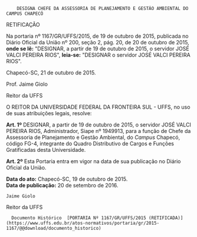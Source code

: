         DESIGNA CHEFE DA ASSESSORIA DE PLANEJAMENTO E GESTÃO AMBIENTAL DO CAMPUS CHAPECÓ  

RETIFICAÇÃO

 Na portaria nº 1167/GR/UFFS/2015, de 19 de outubro de 2015, publicada no Diário Oficial da União nº 200, seção 2, pág. 20, de 20 de outubro de 2015, **onde se lê:** "DESIGNAR, a partir de 19 de outubro de 2015, o servidor JOSÉ VALCI PEREIRA RIOS", **leia-se:** "DESIGNAR o servidor JOSÉ VALCI PEREIRA RIOS".

 Chapecó-SC, 21 de outubro de 2015.

 Prof. Jaime Giolo

 Reitor da UFFS

 O REITOR DA UNIVERSIDADE FEDERAL DA FRONTEIRA SUL - UFFS, no uso de suas atribuições legais, resolve:

 **Art. 1º** DESIGNAR, a partir de 19 de outubro de 2015, o servidor JOSÉ VALCI PEREIRA RIOS, Administrador, Siape nº 1949913, para a função de Chefe da Assessoria de Planejamento e Gestão Ambiental, do *Campus* Chapecó, código FG-4, integrante do Quadro Distributivo de Cargos e Funções Gratificadas desta Universidade.

 **Art. 2º** Esta Portaria entra em vigor na data de sua publicação no Diário Oficial da União.

  

   **Data do ato:** Chapecó-SC, 19 de outubro de 2015.   
 **Data de publicação:**  20 de setembro de 2016. 

    Jaime Giolo   
 Reitor da UFFS 

      Documento Histórico  [PORTARIA Nº 1167/GR/UFFS/2015 (RETIFICADA)](https://www.uffs.edu.br/atos-normativos/portaria/gr/2015-1167/@@download/documento_historico)     
      
